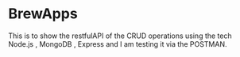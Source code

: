 # BrewApps
This is to show the restfulAPI of  the CRUD operations using the tech Node.js , MongoDB , Express and I am testing it via the POSTMAN.
